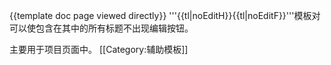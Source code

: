 <noinclude>{{template doc page viewed directly}}</noinclude>
'''{{tl|noEditH}}{{tl|noEditF}}'''模板对可以使包含在其中的所有标题不出现编辑按钮。

主要用于项目页面中。
<includeonly>
[[Category:辅助模板]]
</includeonly>